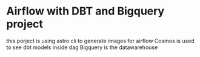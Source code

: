 # Airflow with DBT and Bigquery project

this porject is using astro cli to generate images for airflow 
Cosmos is used to see dbt models inside dag
Bigquery is the datawarehouse